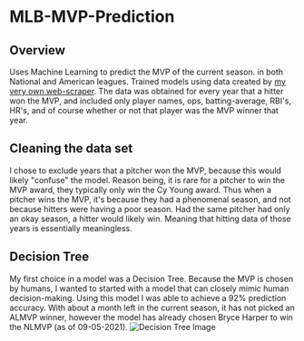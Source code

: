 # MLB-MVP-Prediction

## Overview
Uses Machine Learning to predict the MVP of the current season. in both National and American leagues. Trained models using data created by [my very own web-scraper](https://github.com/jblackledge/MLBStatScraper). The data was obtained for every year that a hitter won the MVP, and included only player names, ops, batting-average, RBI's, HR's, and of course whether or not that player was the MVP winner that year.

## Cleaning the data set
I chose to exclude years that a pitcher won the MVP, because this would likely "confuse" the model. Reason being, it is rare for a pitcher to win the MVP award, they typically only win the Cy Young award. Thus when a pitcher wins the MVP, it's because they had a phenomenal season, and not because hitters were having a poor season. Had the same pitcher had only an okay season, a hitter would likely win. Meaning that hitting data of those years is essentially meaningless.

## Decision Tree
My first choice in a model was a Decision Tree. Because the MVP is chosen by humans, I wanted to started with a model that can closely mimic human decision-making. Using this model I was able to achieve a 92% prediction accuracy. With about a month left in the current season, it has not picked an ALMVP winner, however the model has already chosen Bryce Harper to win the NLMVP (as of 09-05-2021).
![Decision Tree Image]()
